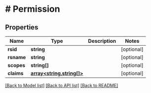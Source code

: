# # Permission

## Properties

Name | Type | Description | Notes
------------ | ------------- | ------------- | -------------
**rsid** | **string** |  | [optional]
**rsname** | **string** |  | [optional]
**scopes** | **string[]** |  | [optional]
**claims** | [**array<string,string[]>**](Set.md) |  | [optional]

[[Back to Model list]](../../README.md#models) [[Back to API list]](../../README.md#endpoints) [[Back to README]](../../README.md)
